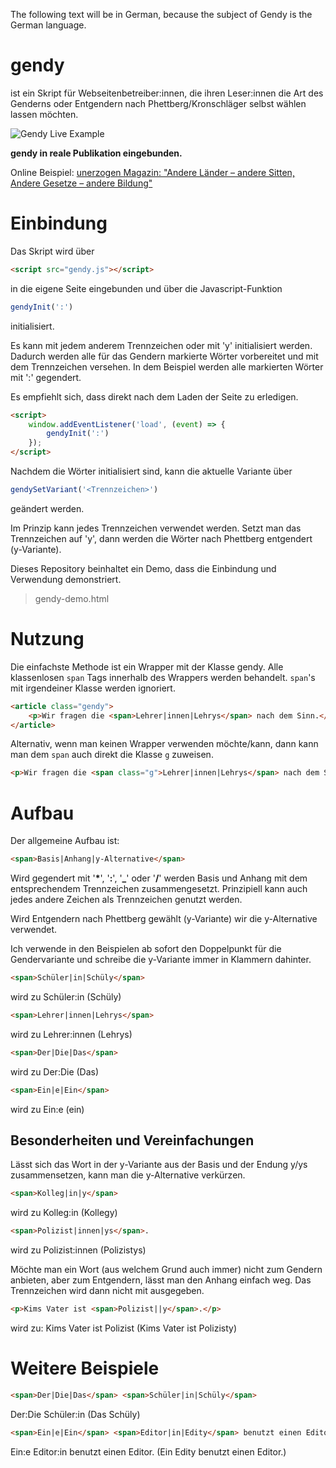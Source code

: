 The following text will be in German, because the subject of Gendy is the German language.
# gendy
ist ein Skript für Webseitenbetreiber:innen, die ihren Leser:innen die Art des Genderns oder Entgendern nach Phettberg/Kronschläger selbst wählen lassen möchten.

![Gendy Live Example](gendy-live-example.gif)

**gendy in reale Publikation eingebunden.**

Online Beispiel: [unerzogen Magazin: "Andere Länder – andere Sitten, Andere Gesetze – andere Bildung"](https://www.unerzogen-magazin.de/artikel/?articleID=849)

# Einbindung
Das Skript wird über 
```html
<script src="gendy.js"></script>
```
in die eigene Seite eingebunden und über die Javascript-Funktion
```js
gendyInit(':')
```
initialisiert. 

Es kann mit jedem anderem Trennzeichen oder mit 'y' initialisiert werden. Dadurch werden alle für das Gendern markierte Wörter vorbereitet und mit dem Trennzeichen versehen. In dem Beispiel werden alle markierten Wörter mit ':' gegendert.

Es empfiehlt sich, dass direkt nach dem Laden der Seite zu erledigen.
```html
<script>
    window.addEventListener('load', (event) => {
        gendyInit(':')
    });
</script>
```

Nachdem die Wörter initialisiert sind, kann die aktuelle Variante über
```js
gendySetVariant('<Trennzeichen>')
```
geändert werden.

Im Prinzip kann jedes Trennzeichen verwendet werden. Setzt man das Trennzeichen auf 'y', dann werden die Wörter nach Phettberg entgendert (y-Variante).

Dieses Repository beinhaltet ein Demo, dass die Einbindung und Verwendung demonstriert. 

>gendy-demo.html

# Nutzung

Die einfachste Methode ist ein Wrapper mit der Klasse gendy. Alle klassenlosen `span` Tags innerhalb des Wrappers werden behandelt. `span`'s mit irgendeiner Klasse werden ignoriert. 

```html
<article class="gendy">
    <p>Wir fragen die <span>Lehrer|innen|Lehrys</span> nach dem Sinn.</p>
</article>
```

Alternativ, wenn man keinen Wrapper verwenden möchte/kann, dann kann man dem `span` auch direkt die Klasse `g` zuweisen.
```html
<p>Wir fragen die <span class="g">Lehrer|innen|Lehrys</span> nach dem Sinn.</p>
```

# Aufbau 
Der allgemeine Aufbau ist:

```html
<span>Basis|Anhang|y-Alternative</span>
```
Wird gegendert mit '**\***', '**:**', '**_**' oder '**/**' werden Basis und Anhang mit dem entsprechendem Trennzeichen zusammengesetzt. Prinzipiell kann auch jedes andere Zeichen als Trennzeichen genutzt werden.

Wird Entgendern nach Phettberg gewählt (y-Variante) wir die y-Alternative verwendet.

Ich verwende in den Beispielen ab sofort den Doppelpunkt für die Gendervariante und schreibe die y-Variante immer in Klammern dahinter.

```html
<span>Schüler|in|Schüly</span>
```
wird zu Schüler:in (Schüly)
```html
<span>Lehrer|innen|Lehrys</span>
```
wird zu Lehrer:innen (Lehrys)
```html
<span>Der|Die|Das</span>
```
wird zu Der:Die (Das)
```html
<span>Ein|e|Ein</span>
```
wird zu Ein:e (ein)

## Besonderheiten und Vereinfachungen
Lässt sich das Wort in der y-Variante aus der Basis und der Endung y/ys zusammensetzen, kann man die y-Alternative verkürzen.
```html
<span>Kolleg|in|y</span>
``` 
wird zu Kolleg:in (Kollegy)
```html
<span>Polizist|innen|ys</span>.
``` 
wird zu Polizist:innen (Polizistys)


Möchte man ein Wort (aus welchem Grund auch immer) nicht zum Gendern anbieten, aber zum Entgendern, lässt man den Anhang einfach weg. Das Trennzeichen wird dann nicht mit ausgegeben.
```html
<p>Kims Vater ist <span>Polizist||y</span>.</p>
```
wird zu: Kims Vater ist Polizist (Kims Vater ist Polizisty) 

# Weitere Beispiele
```html
<span>Der|Die|Das</span> <span>Schüler|in|Schüly</span>
```
Der:Die Schüler:in (Das Schüly)

```html
<span>Ein|e|Ein</span> <span>Editor|in|Edity</span> benutzt einen Editor.
```
Ein:e Editor:in benutzt einen Editor. (Ein Edity benutzt einen Editor.)



